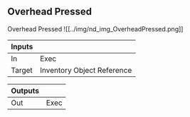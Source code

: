 ## Overhead Pressed
Overhead Pressed
![[../img/nd_img_OverheadPressed.png]]

|Inputs||
|--|--|
| In | Exec |
| Target | Inventory Object Reference |

|Outputs||
|--|--|
| Out | Exec |
